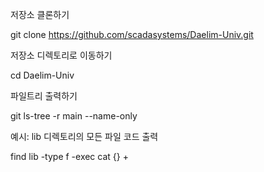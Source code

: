 저장소 클론하기

git clone https://github.com/scadasystems/Daelim-Univ.git

저장소 디렉토리로 이동하기

cd Daelim-Univ

파일트리 출력하기

git ls-tree -r main --name-only


예시: lib 디렉토리의 모든 파일 코드 출력

find lib -type f -exec cat {} +
